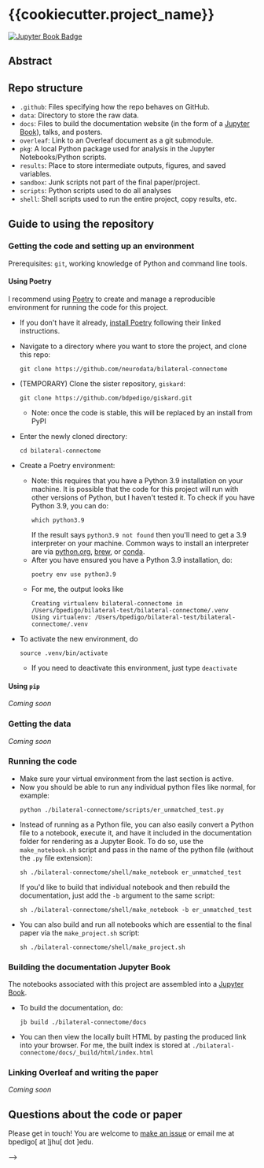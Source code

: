 # {{cookiecutter.project_name}}

[![Jupyter Book Badge](https://jupyterbook.org/badge.svg)](http://docs.neurodata.io/{{cookiecutter.repo_name}}/)

## Abstract 


## Repo structure 
- ``.github``: Files specifying how the repo behaves on GitHub.
- ``data``: Directory to store the raw data. 
- ``docs``: Files to build the documentation website (in the form of a [Jupyter Book](https://jupyterbook.org/intro.html)), talks, and posters.
- ``overleaf``: Link to an Overleaf document as a git submodule.
- ``pkg``: A local Python package used for analysis in the Jupyter Notebooks/Python scripts.
- ``results``: Place to store intermediate outputs, figures, and saved variables. 
- ``sandbox``: Junk scripts not part of the final paper/project.
- ``scripts``: Python scripts used to do all analyses
- ``shell``: Shell scripts used to run the entire project, copy results, etc.

## Guide to using the repository
### Getting the code and setting up an environment
Prerequisites: `git`, working knowledge of Python and command line tools.

#### Using Poetry
I recommend using [Poetry](https://python-poetry.org/) to create and manage a 
reproducible environment for running the code for this project. 
- If you don't have it already, [install Poetry](https://python-poetry.org/docs/#installation) following their linked instructions.
- Navigate to a directory where you want to store the project, and clone this repo: 
   ```
   git clone https://github.com/neurodata/bilateral-connectome
   ```
- (TEMPORARY) Clone the sister repository, `giskard`:
  ```
  git clone https://github.com/bdpedigo/giskard.git
  ```
  - Note: once the code is stable, this will be replaced by an install from PyPI
- Enter the newly cloned directory:
  ```
  cd bilateral-connectome
  ```
- Create a Poetry environment:
  - Note: this requires that you have a Python 3.9 installation on your machine. It is
    possible that the code for this project will run with other versions of Python,
    but I haven't tested it. To check if you have Python 3.9, you can do: 
    ```
    which python3.9
    ```
    If the result says `python3.9 not found` then you'll need to get a 3.9 interpreter
    on your machine. Common ways to install an interpreter are via
    [python.org](https://www.python.org/downloads/), [brew](https://docs.brew.sh/Homebrew-and-Python), or 
    [conda](https://anaconda.org/anaconda/python).
  - After you have ensured you have a Python 3.9 installation, do:
    ```
    poetry env use python3.9
    ```
  - For me, the output looks like
     ```
    Creating virtualenv bilateral-connectome in /Users/bpedigo/bilateral-test/bilateral-connectome/.venv
    Using virtualenv: /Users/bpedigo/bilateral-test/bilateral-connectome/.venv
    ```
  
- To activate the new environment, do 
  ```
  source .venv/bin/activate
  ```
  - If you need to deactivate this environment, just type `deactivate`

#### Using `pip`
*Coming soon*

### Getting the data 
*Coming soon*

### Running the code
- Make sure your virtual environment from the last section is active.
- Now you should be able to run any individual python files like normal, for example: 
  ```
  python ./bilateral-connectome/scripts/er_unmatched_test.py
  ```
- Instead of running as a Python file, you can also easily convert a Python file to a
  notebook, execute it, and have it included in the documentation folder for rendering
  as a Jupyter Book. To do so, use the `make_notebook.sh` script and pass in the name of 
  the python file (without the `.py` file extension):
  ```
  sh ./bilateral-connectome/shell/make_notebook er_unmatched_test
  ```
  If you'd like to build that individual notebook and then rebuild the documentation,
  just add the `-b` argument to the same script:
  ```
  sh ./bilateral-connectome/shell/make_notebook -b er_unmatched_test
  ```
- You can also build and run all notebooks which are essential to the final paper via
  the `make_project.sh` script: 
  ```
  sh ./bilateral-connectome/shell/make_project.sh
  ```

### Building the documentation Jupyter Book
The notebooks associated with this project are assembled into a
[Jupyter Book](https://jupyterbook.org/). 
- To build the documentation, do:
  ```
  jb build ./bilateral-connectome/docs
  ```
- You can then view the locally built HTML by pasting the produced link into your
  browser. For me, the built index is stored at `./bilateral-connectome/docs/_build/html/index.html`

### Linking Overleaf and writing the paper
*Coming soon*

## Questions about the code or paper 
Please get in touch! You are welcome to [make an issue](https://github.com/neurodata/bilateral-connectome/issues/new)
or email me at bpedigo[ at ]jhu[ dot ]edu.

<!-- ## Building the book 
*Coming soon* -->

<!-- ## Usage

### Building the book

If you'd like to develop on and build the Maggot connectome book, you should:

- Clone this repository and run
- Run `pip install -r requirements.txt` (it is recommended you do this within a virtual environment)
- (Recommended) Remove the existing `Maggot connectome/_build/` directory
- Run `jupyter-book build Maggot connectome/`

A fully-rendered HTML version of the book will be built in `Maggot connectome/_build/html/`.

### Hosting the book

The html version of the book is hosted on the `gh-pages` branch of this repo. A GitHub actions workflow has been created that automatically builds and pushes the book to this branch on a push or pull request to main.

If you wish to disable this automation, you may remove the GitHub actions workflow and build the book manually by:

- Navigating to your local build; and running,
- `ghp-import -n -p -f Maggot connectome/_build/html`

This will automatically push your build to the `gh-pages` branch. More information on this hosting process can be found [here](https://jupyterbook.org/publish/gh-pages.html#manually-host-your-book-with-github-pages).

-->

<!-- ## Credits

This project is created using the excellent open source [Jupyter Book project](https://jupyterbook.org/) and the [executablebooks/cookiecutter-jupyter-book template](https://github.com/executablebooks/cookiecutter-jupyter-book). --> -->
